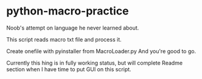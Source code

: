 # python-macro-practice
Noob's attempt on language he never learned about.

This script reads macro txt file and process it.

Create onefile with pyinstaller from MacroLoader.py And you're good to go.

Currently this hing is in fully working status, but will complete Readme section when I have time to put GUI on this script.
